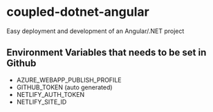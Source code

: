 # coupled-dotnet-angular
Easy deployment and development of an Angular/.NET project

## Environment Variables that needs to be set in Github
 - AZURE_WEBAPP_PUBLISH_PROFILE 
 - GITHUB_TOKEN (auto generated)
 - NETLIFY_AUTH_TOKEN 
 - NETLIFY_SITE_ID 

